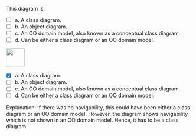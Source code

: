 <panel header=":lock::key: Choose the correct statement.">
<question>

This diagram is,

- [ ] a. A class diagram.
- [ ] b. An object diagram.
- [ ] c. An OO domain model, also known as a conceptual class diagram.
- [ ] d. Can be either a class diagram or an OO domain model.

<img src="{{baseUrl}}/modeling/modelingStructures/objectOrientedDomainModels/images/playerTurn.png" height="50" />
<p/>

<div slot="answer">

- [x] a. A class diagram.
- [ ] b. An object diagram.
- [ ] c. An OO domain model, also known as a conceptual class diagram.
- [ ] d. Can be either a class diagram or an OO domain model.

Explanation: If there was no navigability, this could have been either a class diagram or an OO domain model. However, the diagram shows navigability which is not shown in an OO domain model. Hence, it has to be a class diagram.

</div>
</question>
</panel>
